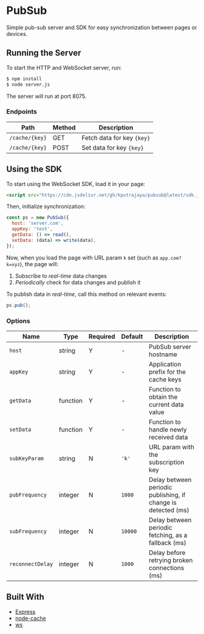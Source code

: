# PubSub

Simple pub-sub server and SDK for easy synchronization between pages or devices.

## Running the Server

To start the HTTP and WebSocket server, run:

```sh
$ npm install
$ node server.js
```

The server will run at port 8075.

### Endpoints

| Path           | Method | Description                |
| -------------- | ------ | -------------------------- |
| `/cache/{key}` | GET    | Fetch data for key `{key}` |
| `/cache/{key}` | POST   | Set data for key `{key}`   |

## Using the SDK

To start using the WebSocket SDK, load it in your page:

```html
<script src="https://cdn.jsdelivr.net/gh/kputrajaya/pubsub@latest/sdk.js"></script>
```

Then, initialize synchronization:

```js
const ps = new PubSub({
  host: 'server.com',
  appKey: 'test',
  getData: () => read(),
  setData: (data) => write(data),
});
```

Now, when you load the page with URL param `k` set (such as `app.com?k=xyz`), the page will:

1. Subscribe to _real-time_ data changes
2. _Periodically_ check for data changes and publish it

To publish data in _real-time_, call this method on relevant events:

```js
ps.pub();
```

### Options

| Name             | Type     | Required | Default | Description                                                   |
| ---------------- | -------- | -------- | ------- | ------------------------------------------------------------- |
| `host`           | string   | Y        | -       | PubSub server hostname                                        |
| `appKey`         | string   | Y        | -       | Application prefix for the cache keys                         |
| `getData`        | function | Y        | -       | Function to obtain the current data value                     |
| `setData`        | function | Y        | -       | Function to handle newly received data                        |
| `subKeyParam`    | string   | N        | `'k'`   | URL param with the subscription key                           |
| `pubFrequency`   | integer  | N        | `1000`  | Delay between periodic publishing, if change is detected (ms) |
| `subFrequency`   | integer  | N        | `10000` | Delay between periodic fetching, as a fallback (ms)           |
| `reconnectDelay` | integer  | N        | `1000`  | Delay before retrying broken connections (ms)                 |

## Built With

- [Express](https://expressjs.com/)
- [node-cache](https://www.npmjs.com/package/node-cache)
- [ws](https://www.npmjs.com/package/ws)
